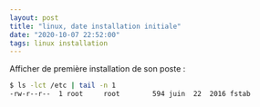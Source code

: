 ```yaml
---
layout: post
title: "linux, date installation initiale"
date: "2020-10-07 22:52:00"
tags: linux installation
---
```


Afficher de première installation de son poste :

```bash
$ ls -lct /etc | tail -n 1
-rw-r--r--  1 root     root        594 juin  22  2016 fstab
```

